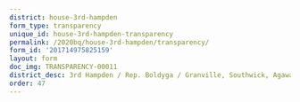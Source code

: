 ```yaml
---
district: house-3rd-hampden
form_type: transparency
unique_id: house-3rd-hampden-transparency
permalink: /2020bq/house-3rd-hampden/transparency/
form_id: '201714975825159'
layout: form
doc_img: TRANSPARENCY-00011
district_desc: 3rd Hampden / Rep. Boldyga / Granville, Southwick, Agawam Town
order: 47
---
```

